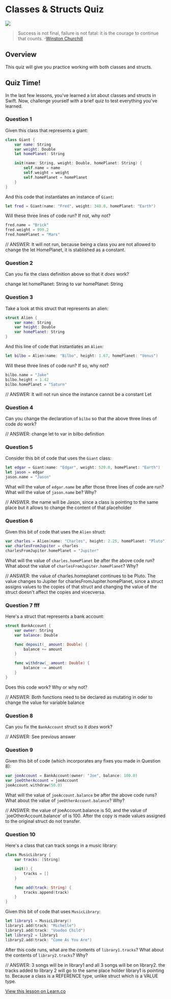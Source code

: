 # Classes & Structs Quiz

![](http://i.imgur.com/zWBjkea.jpg)  

> Success is not final, failure is not fatal: it is the courage to continue that counts. -[Winston Churchill](https://en.wikipedia.org/wiki/Winston_Churchill)

## Overview

This quiz will give you practice working with both classes and structs. 

## Quiz Time!

In the last few lessons, you've learned a lot about classes and structs in Swift. Now, challenge yourself with a brief quiz to test everything you've learned.

### Question 1

Given this class that represents a giant:

```swift
class Giant {
    var name: String
    var weight: Double
    let homePlanet: String

    init(name: String, weight: Double, homePlanet: String) {
        self.name = name
        self.weight = weight
        self.homePlanet = homePlanet
    }
}
```

And this code that instantiates an instance of `Giant`:

```swift
let fred = Giant(name: "Fred", weight: 340.0, homePlanet: "Earth")
```

Will these three lines of code run? If not, why not?

```swift
fred.name = "Brick"
fred.weight = 999.2
fred.homePlanet = "Mars"
```
// ANSWER: It will not run, because being a class you are not allowed to change the let HomePlanet, it is stablished as a constant.

### Question 2

Can you fix the class definition above so that it _does_ work?

change let homePlanet: String to var homePlanet: String

### Question 3

Take a look at this struct that represents an alien:

```swift
struct Alien {
    var name: String
    var height: Double
    var homePlanet: String
}
```

And this line of code that instantiates an `Alien`:

```swift
let bilbo = Alien(name: "Bilbo", height: 1.67, homePlanet: "Venus")
```

Will these three lines of code run? If so, why not?

```swift
bilbo.name = "Jake"
bilbo.height = 1.42
bilbo.homePlanet = "Saturn"
```

// ANSWER: It will not run since the instance cannot be a constant Let
### Question 4

Can you change the declaration of `bilbo` so that the above three lines of code _do_ work?

// ANSWER: change let to var in bilbo definition

### Question 5

Consider this bit of code that uses the `Giant` class:

```swift
let edgar = Giant(name: "Edgar", weight: 520.0, homePlanet: "Earth")
let jason = edgar
jason.name = "Jason"
```

What will the value of `edgar.name` be after those three lines of code are run? What will the value of `jason.name` be? Why?

// ANSWER.  the name will be Jason, since a class is pointing to the same place but it allows to change the content of that placeholder

### Question 6

Given this bit of code that uses the `Alien` struct:

```swift
var charles = Alien(name: "Charles", height: 2.25, homePlanet: "Pluto")
var charlesFromJupiter = charles
charlesFromJupiter.homePlanet = "Jupiter"
```

What will the value of `charles.homePlanet` be after the above code run? What about the value of `charlesFromJupiter.homePlanet`? Why?

// ANSWER:  the value of charles.homeplanet continues to be Pluto. The value changes to Jupiter for charlesFromJupiter.homePlanet, since a struct assigns values to the copies of that struct and changing the value of the struct doesn't affect the copies and vicecversa.

### Question 7   fff

Here's a struct that represents a bank account:

```swift
struct BankAccount {
    var owner: String
    var balance: Double

    func deposit(_ amount: Double) {
        balance += amount
    }

    func withdraw(_ amount: Double) {
        balance -= amount
    }
}
```

Does this code work? Why or why not?

// ANSWER:  Both functions need to be declared as mutating in oder to change the value for variable balance

### Question 8

Can you fix the `BankAccount` struct so it _does_ work?

// ANSWER: See previous answer

### Question 9

Given this bit of code (which incorporates any fixes you made in Question 8):

```swift
var joeAccount = BankAccount(owner: "Joe", balance: 100.0)
var joeOtherAccount = joeAccount
joeAccount.withdraw(50.0)
```

What will the value of `joeAccount.balance` be after the above code runs? What about the value of `joeOtherAccount.balance`? Why?

// ANSWER: the value of joeAccount.balance is 50, and the value of `joeOtherAccount.balance' of is 100.  After the copy is made values assigned to the original struct do not transfer.

### Question 10

Here's a class that can track songs in a music library:

```swift
class MusicLibrary {
    var tracks: [String]

    init() {
        tracks = []
    }

    func add(track: String) {
        tracks.append(track)
    }
}
```

Given this bit of code that uses `MusicLibrary`:

```swift
let library1 = MusicLibrary()
library1.add(track: "Michelle")
library1.add(track: "Voodoo Child")
let library2 = library1
library2.add(track: "Come As You Are")
```

After this code runs, what are the contents of `library1.tracks`? What about the contents of `library2.tracks`? Why?

// ANSWER:  3 songs will be in library1 and all 3 songs will be on library2.  the tracks added to library 2 will go to the same place holder library1 is pointing to. Because a class is a REFERENCE type, unlike struct which is a VALUE type.

<a href='https://learn.co/lessons/ClassesVsStructs' data-visibility='hidden'>View this lesson on Learn.co</a>
